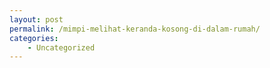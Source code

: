 ```yaml
---
layout: post
permalink: /mimpi-melihat-keranda-kosong-di-dalam-rumah/
categories:
    - Uncategorized
---
```


